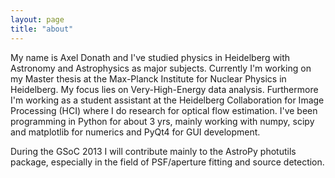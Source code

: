 ```yaml
---
layout: page
title: "about"
---
```

My name is Axel Donath and I've studied physics in Heidelberg with Astronomy and Astrophysics
as major subjects. Currently I'm working on my Master thesis at the Max-Planck Institute for
Nuclear Physics in Heidelberg. My focus lies on Very-High-Energy data analysis.
Furthermore I'm working as a student assistant at the Heidelberg Collaboration for Image
Processing (HCI) where I do research for optical flow estimation.
I've been programming in Python for about 3 yrs, mainly working with numpy, scipy and matplotlib
for numerics and PyQt4 for GUI development. 

During the GSoC 2013 I will contribute mainly to the AstroPy photutils package, especially in the
field of PSF/aperture fitting and source detection.
